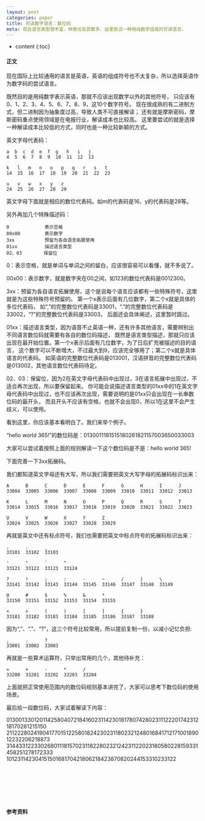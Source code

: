 ```yaml
---
layout: post
categories: paper
title: 可读数字语言：数位码
meta: 现在语言类型很丰富，种类也及其繁多，这里尝试一种用纯数字组成的可读语言。
---
```

* content
{:toc}

#### 正文

现在国际上比较通用的语言是英语，英语的组成符号也不太复杂，所以选择英语作为数字码的尝试语言。

既然目的是用纯数字表示英语，那就不应该出现数字以外的其他符号，
只应该有0、1、2、3、4、5、6、7、8、9，这10个数字符号。
现在很成熟的有二进制方式，但二进制因为抽象度过高，导致人类不可直接解读；
还有就是摩斯密码，摩斯密码重点使用领域是在电报行业，解读成本也比较高。
这里要尝试的就是选择一种解读成本比较低的方式，同时也是一种比较新颖的方式。

英文字母代表码：
```
a  b  c  d  e  f  g   h   i   j 
4  5  6  7  8  9  10  11  12  13  

k   l   m   n   o   p   q   r   s   t
14  15  16  17  18  19  20  21  22  23

u   v   w   x   y   z
24  25  26  27  28  29
```

英文字母下面就是相应的数位代表码。如m的代表码是16、y的代表码是28等。

另外再加几个特殊描述码：
```
0             表示空格
00x00         表示数字
3xx           预留为各自语言拓展使用
01xx          描述语言类型
02、03        保留位
```

0：表示空格，就是单词与单词之间的留白，应该很容易可以看懂，就不多说了。

00x00：表示数字，就是数字夹在00之间，如123的数位代表码是0012300。

3xx：预留为各自语言拓展使用，这个是说每个语言应该都有一些特殊符号，这里就是为这些特殊符号预留的。
第一个x表示后面有几位数字，第二个x就是具体的多位代表码，
如“,”的完整数位代表码是33001，“.”的完整数位代表码是33002，“?”的完整数位代表码是33003，
后面还会具体阐述，这里暂时跳过。

01xx：描述语言类型，因为语音不止英语一种，还有许多其他语言，需要辨别出不同语言数位码就需要有各自的数位码描述，
既然是语言类型描述，那就只应该出现在最开始位置。第一个x表示后面有几位数字，为了日后扩充被描述的目的语言，
这个数字可以不断增大，不过最大到9，应该完全够用了；第二个x就是具体语言的代表码。
如英语的完整数位代表码是013001，汉语拼音的完整数位代表码是013002，其他语言数位代表码待定。

02、03：保留位，因为2在英文字母代表码中出现过，3在语言拓展中出现过，不适合再次出现，所以要保留起来。
你可能会说描述语言类型的01xx中的1在英文字母代表码中出现过，也不应该再次出现，需要说明的是01xx只会出现在一长串数位码的最开头，
而且开头不应该有空格，也就不会出现0，所以1在这里不会产生歧义，可以使用。

看到这里，你应该基本看明白了。我们来举个例子。

“hello world 365!”的数位码是：0130011181515180261821157003650033003

大家可以尝试着按照上面的规则解读一下这个数位码是不是：hello world 365!

下面完善一下3xx拓展码。

我们都知道英文字母还有大写，所以我们需要把英文大写字母的拓展码标识出来：
```
A      B      C      D      E      F      G      H      I      J 
33004  33005  33006  33007  33008  33009  33010  33011  33012  33013  

K      L      M      N      O      P      Q      R      S      T
33014  33015  33016  33017  33018  33019  33020  33021  33022  33023

U      V      W      X      Y      Z
33024  33025  33026  33027  33028  33029
```

再就是英文中还有标点符号，我们也需要把英文中标点符号的拓展码标识出来：
```
,      .      _                        
33101  33102  33103  

'      "      `      ^
33121  33122  33123  33124

?      !      ;      :      -      ~      /      |      \             
33141  33142  33143  33144  33145  33146  33147  33148  33149  

@      #      $      %      &      *
33150  33151  33152  33153  33154  33155

<      >      (      )      [      ]      {      }
33181  33182  33183  33184  33185  33186  33187  33188  
```

因为“,”、“.”、“?”，这三个符号比较常用，所以提前复制一份，以减小记忆负担:
```
,      .      ?                        
33001  33002  33003 
```

再就是一些算术运算符，只举出常用的几个，其他待补充：
```
=      +      -      *      /      
33200  33201  33202  33203  33204
```

上面就把正常使用范围内的数位码规则基本讲完了，大家可以思考下数位码的使用场景。

最后给一段数位码，大家试着解读下内容：

013001330120114258040721841602311423018178074280231112220174231218170261215150
211222802419041770151225801824230231180232124801684171217100189012232206218873
314433122330268011181570231182280232124231122023180580228159331458251278172333
10123114230415150168170421806218423870820244153310233122

<br/><br/><br/><br/><br/>
#### 参考资料


